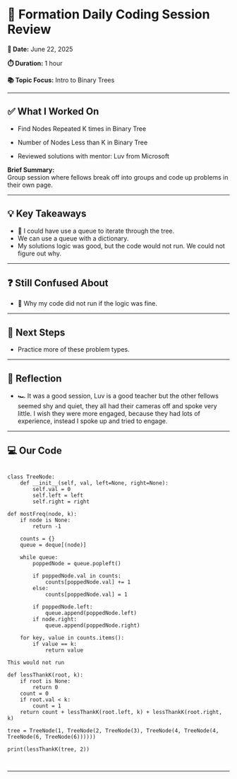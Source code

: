 # 🧠 Formation Daily Coding Session Review

**📅 Date:** June 22, 2025

**⏱️ Duration:** 1 hour

**📚 Topic Focus:** Intro to Binary Trees

---

## ✅ What I Worked On

- Find Nodes Repeated K times in Binary Tree
- Number of Nodes Less than K in Binary Tree

- Reviewed solutions with mentor: Luv from Microsoft

**Brief Summary:**  
Group session where fellows break off into groups and code up problems in their own page.

---

## 💡 Key Takeaways

- 🥸 I could have use a queue to iterate through the tree.
- We can use a queue with a dictionary.
- My solutions logic was good, but the code would not run. We could not figure out why.

---

## ❓ Still Confused About

- 🤔 Why my code did not run if the logic was fine.

---

## 🔄 Next Steps

- Practice more of these problem types.

---

## 🧘 Reflection

- 🏎️ It was a good session, Luv is a good teacher but the other fellows seemed shy and quiet, they all had their cameras off and spoke very little. I wish they were more engaged, because they had lots of experience, instead I spoke up and tried to engage.

---

## 💻 Our Code

```

class TreeNode:
    def __init__(self, val, left=None, right=None):
        self.val = 0
        self.left = left
        self.right = right

def mostFreq(node, k):
    if node is None:
        return -1

    counts = {}
    queue = deque[(node)]

    while queue:
        poppedNode = queue.popleft()

        if poppedNode.val in counts:
            counts[poppedNode.val] += 1
        else:
            counts[poppedNode.val] = 1

        if poppedNode.left:
            queue.append(poppedNode.left)
        if node.right:
            queue.append(poppedNode.right)

    for key, value in counts.items():
        if value == k:
            return value

This would not run

def lessThankK(root, k):
    if root is None:
        return 0
    count = 0
    if root.val < k:
        count = 1
    return count + lessThankK(root.left, k) + lessThankK(root.right, k)

tree = TreeNode(1, TreeNode(2, TreeNode(3), TreeNode(4, TreeNode(4, TreeNode(6, TreeNode(6))))))

print(lessThankK(tree, 2))



```

---
